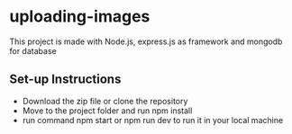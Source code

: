 # uploading-images
This project is made with Node.js, express.js as framework and mongodb for database

## Set-up Instructions
- Download the zip file or clone the repository 
- Move to the project folder and run npm install
- run command npm start or npm run dev to run it in your local machine
